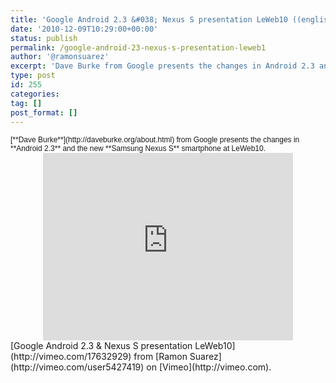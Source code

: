 ```yaml
---
title: 'Google Android 2.3 &#038; Nexus S presentation LeWeb10 ((english, leweb, leweb10, android, google, nexus s, smartphones, presentation, videos))'
date: '2010-12-09T10:29:00+00:00'
status: publish
permalink: /google-android-23-nexus-s-presentation-leweb1
author: '@ramonsuarez'
excerpt: 'Dave Burke from Google presents the changes in Android 2.3 and the new Samsung Nexus S smartphone at LeWeb10. Google Android 2.3 &amp; Nexus S presentation LeWeb10 from Ramon Suarez on Vimeo.'
type: post
id: 255
categories:
tag: []
post_format: []
---
```

<div><span style="font-family:arial, sans-serif;font-size:12px;">[**Dave Burke**](http://daveburke.org/about.html) from Google presents the changes in **Android 2.3** and the new **Samsung Nexus S** smartphone at LeWeb10.</span></div><div class="embed-vimeo" style="text-align: center;"><iframe allowfullscreen="" frameborder="0" height="300" mozallowfullscreen="" src="https://player.vimeo.com/video/17632929" webkitallowfullscreen="" width="400"></iframe></div>[Google Android 2.3 &amp; Nexus S presentation LeWeb10](http://vimeo.com/17632929) from [Ramon Suarez](http://vimeo.com/user5427419) on [Vimeo](http://vimeo.com).